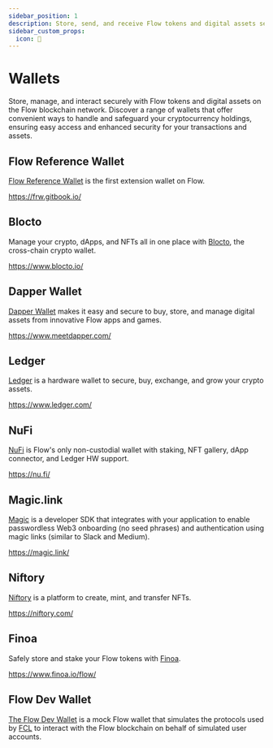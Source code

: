 ```yaml
---
sidebar_position: 1
description: Store, send, and receive Flow tokens and digital assets securely on the Flow blockchain network. A convenient and safe way to manage and interact with cryptocurrency holdings.
sidebar_custom_props:
  icon: 🔑
---
```


# Wallets

Store, manage, and interact securely with Flow tokens and digital assets on the Flow blockchain network. Discover a range of wallets that offer convenient ways to handle and safeguard your cryptocurrency holdings, ensuring easy access and enhanced security for your transactions and assets.

<div id="cards" className="cards">

## Flow Reference Wallet

[Flow Reference Wallet](https://frw.gitbook.io/) is the first extension wallet on Flow.

https://frw.gitbook.io/

## Blocto

Manage your crypto, dApps, and NFTs all in one place with [Blocto](https://www.blocto.io/), the cross-chain crypto wallet.

https://www.blocto.io/

## Dapper Wallet

[Dapper Wallet](https://www.meetdapper.com/) makes it easy and secure to buy, store, and manage digital assets from innovative Flow apps and games.

https://www.meetdapper.com/

## Ledger

[Ledger](https://www.ledger.com/) is a hardware wallet to secure, buy, exchange, and grow your crypto assets.

https://www.ledger.com/

## NuFi

[NuFi](https://nu.fi/) is Flow's only non-custodial wallet with staking, NFT gallery, dApp connector, and Ledger HW support.

https://nu.fi/

## Magic.link

[Magic](https://magic.link/) is a developer SDK that integrates with your application to enable passwordless Web3 onboarding (no seed phrases) and authentication using magic links (similar to Slack and Medium).

https://magic.link/

## Niftory

[Niftory](https://niftory.com/) is a platform to create, mint, and transfer NFTs.

https://niftory.com/

## Finoa

Safely store and stake your Flow tokens with [Finoa](https://www.finoa.io/).

https://www.finoa.io/flow/

</div>

## Flow Dev Wallet

[The Flow Dev Wallet](../tools/flow-dev-wallet/index.md) is a mock Flow wallet that simulates the protocols used by [FCL](../tools/clients/fcl-js/index.md) to interact with the Flow blockchain on behalf of simulated user accounts.
